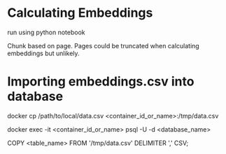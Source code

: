 # Calculating Embeddings

run using python notebook

Chunk based on page. Pages could be truncated when calculating embeddings but unlikely.


# Importing embeddings.csv into database

docker cp /path/to/local/data.csv <container_id_or_name>:/tmp/data.csv

docker exec -it <container_id_or_name> psql -U <username> -d <database_name>

COPY <table_name> FROM '/tmp/data.csv' DELIMITER ',' CSV;

